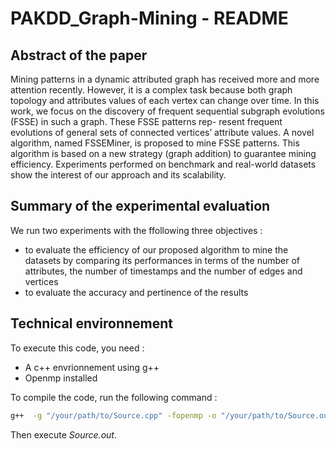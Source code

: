 # PAKDD_Graph-Mining - README

## Abstract of the paper

Mining patterns in a dynamic attributed graph has received
more and more attention recently. However, it is a complex task because
both graph topology and attributes values of each vertex can change
over time. In this work, we focus on the discovery of frequent sequential
subgraph evolutions (FSSE) in such a graph. These FSSE patterns rep-
resent frequent evolutions of general sets of connected vertices’ attribute
values. A novel algorithm, named FSSEMiner, is proposed to mine FSSE
patterns. This algorithm is based on a new strategy (graph addition) to
guarantee mining efficiency. Experiments performed on benchmark and
real-world datasets show the interest of our approach and its scalability.

## Summary of the experimental evaluation

We run two experiments with the ffollowing three objectives : 

+ to evaluate the efficiency of our proposed algorithm to mine the datasets by comparing its performances in terms of the number of attributes, the number of timestamps and the number of edges and vertices
+ to evaluate the accuracy and pertinence of the results

## Technical environnement

To execute this code, you need : 

+ A c++ envrionnement using g++
+ Openmp installed 

To compile the code, run the following command : 

```bash
g++  -g "/your/path/to/Source.cpp" -fopenmp -o "/your/path/to/Source.out"
```

Then execute *Source.out*.
